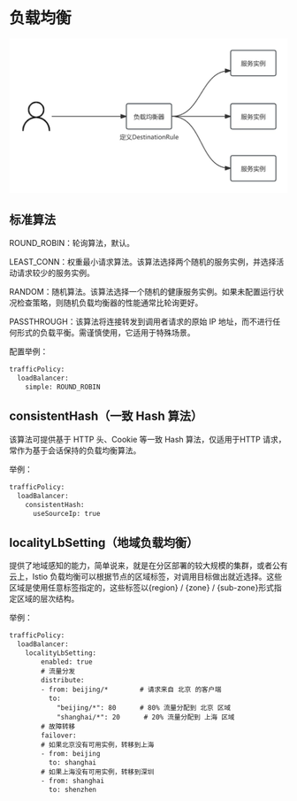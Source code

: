 # 负载均衡
![](./example.jpg)
## 标准算法
ROUND_ROBIN：轮询算法，默认。

LEAST_CONN：权重最小请求算法。该算法选择两个随机的服务实例，并选择活动请求较少的服务实例。

RANDOM：随机算法。该算法选择一个随机的健康服务实例。如果未配置运行状况检查策略，则随机负载均衡器的性能通常比轮询更好。

PASSTHROUGH：该算法将连接转发到调用者请求的原始 IP 地址，而不进行任何形式的负载平衡。需谨慎使用，它适用于特殊场景。

配置举例：
```
trafficPolicy:
  loadBalancer:
    simple: ROUND_ROBIN
```

## consistentHash（一致 Hash 算法）
该算法可提供基于 HTTP 头、Cookie 等一致 Hash 算法，仅适用于HTTP 请求，常作为基于会话保持的负载均衡算法。

举例：
```
trafficPolicy:
  loadBalancer:
    consistentHash:
      useSourceIp: true
```

## localityLbSetting（地域负载均衡）
提供了地域感知的能力，简单说来，就是在分区部署的较大规模的集群，或者公有云上，Istio 负载均衡可以根据节点的区域标签，对调用目标做出就近选择。这些区域是使用任意标签指定的，这些标签以{region} / {zone} / {sub-zone}形式指定区域的层次结构。

举例：
```
trafficPolicy:
  loadBalancer:
    localityLbSetting:
        enabled: true
        # 流量分发
        distribute:
        - from: beijing/*        # 请求来自 北京 的客户端
          to:
            "beijing/*": 80      # 80% 流量分配到 北京 区域
            "shanghai/*": 20      # 20% 流量分配到 上海 区域
        # 故障转移
        failover:
        # 如果北京没有可用实例，转移到上海
        - from: beijing
          to: shanghai
        # 如果上海没有可用实例，转移到深圳
        - from: shanghai
          to: shenzhen
```